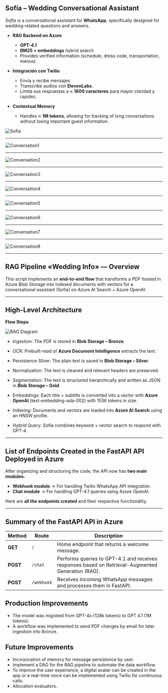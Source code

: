 ## Sofía – Wedding Conversational Assistant

*Sofía* is a conversational assistant for **WhatsApp**, specifically designed for wedding-related questions and answers.

- **RAG Backend on Azure**  
  - **GPT-4.1**  
  - **BM25 + embeddings** hybrid search  
  - Provides verified information (schedule, dress code, transportation, menus).

- **Integración con Twilio**  
  - Envía y recibe mensajes.  
  - Transcribe audios con **ElevenLabs**.  
  - Limita sus respuestas a ≈ **1600 caracteres** para mayor claridad y rapidez.

- **Contextual Memory**  
  - Handles ≈ **1M tokens**, allowing for tracking of long conversations without losing important guest information.

![Sofia](images/sofia.jpeg "Imagen de Sofia")

---

![Conversation1](images/1.jpeg "Conversation1")

---

![Conversation2](images/2.jpeg "Conversation2")

---

![Conversation3](images/3.jpeg "Conversation3")

---

![Conversation4](images/4.jpeg "Conversation4")

---

![Conversation5](images/5.jpeg "Conversation5")

---

![Conversation6](images/6.jpeg "Conversation6")

---

![Conversation7](images/7.jpeg "Conversation7")

---

![Conversation8](images/8.jpeg "Conversation8")

---

## RAG Pipeline «Wedding Info» — Overview

This script implements an **end-to-end flow** that transforms a PDF hosted in Azure Blob Storage into indexed documents with vectors for a conversational assistant (Sofía) on Azure AI Search + Azure OpenAI.

---

## High-Level Architecture

**Flow Steps**

![RAG Diagram](images/rag_pipeline.png "Complete RAG Pipeline Flow")

- Ingestion: The PDF is stored in **Blob Storage – Bronze**.

- OCR: Prebuilt-read of **Azure Document Intelligence** extracts the text.

- Persistence Silver: The plain text is saved in **Blob Storage – Silver**.

- Normalization: The text is cleaned and relevant headers are preserved.

- Segmentation: The text is structured hierarchically and written as JSON in **Blob Storage – Gold**.

- Embeddings: Each title + subtitle is converted into a vector with **Azure OpenAI** (text-embedding-ada-002) with 1536 tokens in size.

- Indexing: Documents and vectors are loaded into **Azure AI Search** using an HNSW profile.

- Hybrid Query: Sofía combines keyword + vector search to respond with GPT-4.

---

## List of Endpoints Created in the FastAPI API Deployed in Azure

After organizing and structuring the code, the API now has **two main modules**:
- **Webhook module** → For handling Twilio WhatsApp API integration.
- **Chat module** → For handling GPT-4.1 queries using Azure OpenAI.

Here are **all the endpoints created** and their respective functionality.

---

## Summary of the FastAPI API in Azure
| **Method** | **Route** | **Description** |
|-----------|---------|----------------|
| **GET** | `/` | Home endpoint that returns a welcome message. |
| **POST** | `/chat` | Performs queries to GPT-4.1 and receives responses based on Retrieval-Augmented Generation (RAG). |
| **POST** | `/webhook` | Receives incoming WhatsApp messages and processes them in FastAPI. |

## Production Improvements

- The model was migrated from GPT-4o (128k tokens) to GPT 4.1 (1M tokens).
- A workflow was implemented to send PDF changes by email for later ingestion into Bronze.

## Future Improvements

- Incorporation of memory for message persistence by user.
- Implement a DAG for the RAG pipeline to automate the data workflow.
- To improve the user experience, a digital avatar can be created in the app or a real-time voice can be implemented using Twilio for continuous calls.
- Allocation evaluators.
